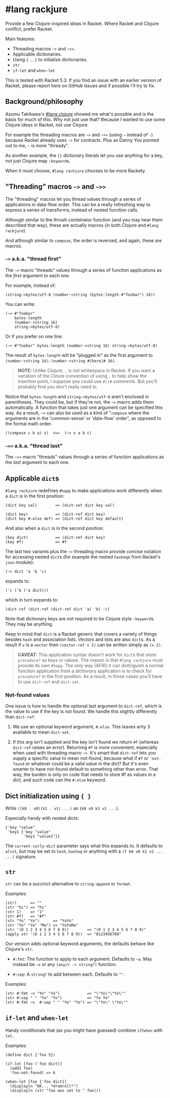 # #lang rackjure

Provide a few Clojure-inspired ideas in Racket. Where Racket and
Clojure conflict, prefer Racket.

Main features:

- Threading macros `~>` and `~>>`.
- Applicable dictionaries.
- Using `{` ... `}` to initialize dictionaries.
- `str`
- `if-let` and `when-let`

This is tested with Racket 5.3. If you find an issue with an earlier
version of Racket, please report here on GitHub Issues and if possible
I'll try to fix.

## Background/philosophy

Asumu Takikawa's
[#lang clojure](https://github.com/takikawa/racket-clojure) showed me
what's possible and is the basis for much of this. Why not just use
that? Because I wanted to use some Clojure ideas in Racket, not use
Clojure.

For example the threading macros are `~>` and `~>>` (using `~` instead
of `-`) because Racket already uses `->` for contracts. Plus as Danny
Yoo pointed out to me, `~` is more "thready".

As another example, the `{}` dictionary literals let you use anything
for a key, not just Clojure map `:keyword`s.

When it must choose, `#lang rackjure` chooses to be more Rackety.

## "Threading" macros `~>` and `~>>`

The "threading" macros let you thread values through a series of
applications in data-flow order. This can be a really refreshing way
to express a series of transforms, instead of nested function calls.

Although similar to the thrush combinator function (and you may hear
them described that way), these are actually macros (in both Clojure
and `#lang rackjure`).

And although similar to `compose`, the order is reversed, and again,
these are macros.

### `~>` a.k.a. "thread first"

The `~>` macro "threads" values through a series of function
applications as the _first_ argument to each one.

For example, instead of:

```racket
(string->bytes/utf-8 (number->string (bytes-length #"foobar") 16))
```

You can write:

```racket
(~> #"foobar"
    bytes-length
    (number->string 16)
    string->bytes/utf-8)
```

Or if you prefer on one line:

```racket
(~> #"foobar" bytes-length (number->string 16) string->bytes/utf-8)
```

The result of `bytes-length` will be "plugged in" as the first
argument to `(number->string 16)`: `(number->string #|here|# 16)`.

> **NOTE:** Unlike Clojure, `,` is not whitespace in Racket. If you
> want a variation of the Cloure convention of using `,` to help show
> the insertion point, I suppose you could use `#||#` comments. But
> you'll probably find you don't really need to.

Notice that `bytes-length` and `string->bytes/utf-8` aren't enclosed
in parentheses. They could be, but if they're not, the `~>` macro adds
them automatically. A function that takes just one argument can be
specified this way. As a result, `~>` can also be used as a kind of
"`compose` where the arguments are in the 'common-sense' or
'data-flow' order", as opposed to the formal math order.

```racket
((compose c b a) x)  <=>  (~> x a b c)
```

### `~>>` a.k.a. "thread last"

The `~>>` macro "threads" values through a series of function
applications as the _last_ argument to each one.


## Applicable `dict`s

`#lang rackjure` redefines `#%app` to make applications work
differently when a `dict` is in the first position:

```racket
(dict key val)        => (dict-set dict key val)

(dict key)            => (dict-ref dict key)
(dict key #:else def) => (dict-ref dict key default)
```

And also when a `dict` is in the second position:

```racket
(key dict)            => (dict-ref dict key)
(key #f)              => #f
```

The last two variants plus the `~>` threading macro provide concise
notation for accessing nested `dict`s (for example the nested
`hasheq`s from Racket's `json` module):

```racket
(~> dict 'a 'b 'c)
```

expands to:

```racket
('c ('b ('a dict)))
```

which in turn expands to:

```racket
(dict-ref (dict-ref (dict-ref dict 'a) 'b) 'c)
```

Note that dictionary keys are _not_ required to be Clojure style
`:keyword`s.  They may be anything.

Keep in mind that `dict` is a Racket generic that covers a variety of
things besides `hash` and association lists.  Vectors and lists are
also `dict`s.  As a result if `v` is a `vector` then `(vector-ref v
2)` can be written simply as `(v 2)`.

> **CAVEAT:** This application syntax doesn't work for `dict`s that
> store `procedure?` as keys or values. The reason is that `#lang
> rackjure` must provide its own `#%app`. The only way (AFIK) it can
> distinguish a normal function application from a dictionary
> application is to check for `procedure?` in the first position. As a
> result, in those cases you'll have to use `dict-ref` and `dict-set`.

### Not-found values

One issue is how to handle the optional last argument to `dict-ref`,
which is the value to use if the key is not found. We handle this
slightly differently than `dict-ref`:

1. We use an optional _keyword_ argument, `#:else`. This leaves arity 3
available to mean `dict-set`.

2. If this arg isn't supplied and the key isn't found we return `#f`
(whereas `dict-ref` raises an error). Returning `#f` is more
convenient, especially when used with threading macro `~>`. It's smart
that `dict-ref` lets you supply a specific value to mean not-found,
because what if `#f` or `'not-found` or whatever could be a valid
value in the dict?  But it's even smarter to have not-found default to
something other than error. That way, the burden is only on code that
needs to store #f as values in a dict, and such code can the `#:else`
keyword.


## Dict initialization using `{ }`

Write `((k0 . v0)(k1 . v1) ...)` as `{k0 v0 k1 v1 ...}`.

Especially handy with nested dicts:

```racket
{'key "value"
 'key1 {'key "value"
        'key1 "value1"}}
```

The `current-curly-dict` parameter says what this expands to. It
defaults to `alist`, but may be set to `hash`, `hasheq` or anything
with a `(f k0 v0 k1 v1 ... ...)` signature.

## `str`

`str` can be a succinct alternative to `string-append` or `format`.

Examples:

```racket
(str)      => ""
(str "hi") => "hi"
(str 1)    => "1"
(str #f)   => "#f"
(str "Yo" "Yo")      => "YoYo"
(str "Yo" "Yo" "Ma") => "YoYoMa"
(str '(0 1 2 3 4 5 6 7 8 9))        => "(0 1 2 3 4 5 6 7 8 9)"
(apply str '(0 1 2 3 4 5 6 7 8 9))  => "0123456789"
```

Our version adds optional keyword arguments, the defaults behave like
Clojure's `str`.

- `#:fmt`: The function to apply to each argument. Defaults to
           `~a`. May instead be `~v` or any `(any/c -> string?)` function.

- `#:sep`: A `string?` to add between each. Defaults to `""`.

Examples:

```racket
(str #:fmt ~v "Yo" "Yo")            => "\"Yo\"\"Yo\""
(str #:sep " " "Yo" "Yo")           => "Yo Yo"
(str #:fmt ~v  #:sep " " "Yo" "Yo") => "\"Yo\" \"Yo\""
```

## `if-let` and `when-let`

Handy conditionals that (as you might have guessed) combine `if`/`when` with `let`.

Examples:

```racket
(define dict {'foo 5})

(if-let [foo ('foo dict)]
  (add1 foo)
  'foo-not-found) => 6

(when-let [foo {'foo dict}]
  (displayln "OK... *drumroll*")
  (displayln (str "foo was set to " foo)))
```
